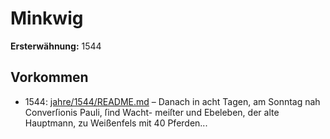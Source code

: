 # Minkwig

**Ersterwähnung:** 1544

## Vorkommen
- 1544: [jahre/1544/README.md](../jahre/1544/README.md) – Danach in acht
Tagen, am Sonntag nah Converſionis Pauli, ſind Wacht-
meiſter und Ebeleben, der alte Hauptmann, zu Weißenfels
mit 40 Pferden...
